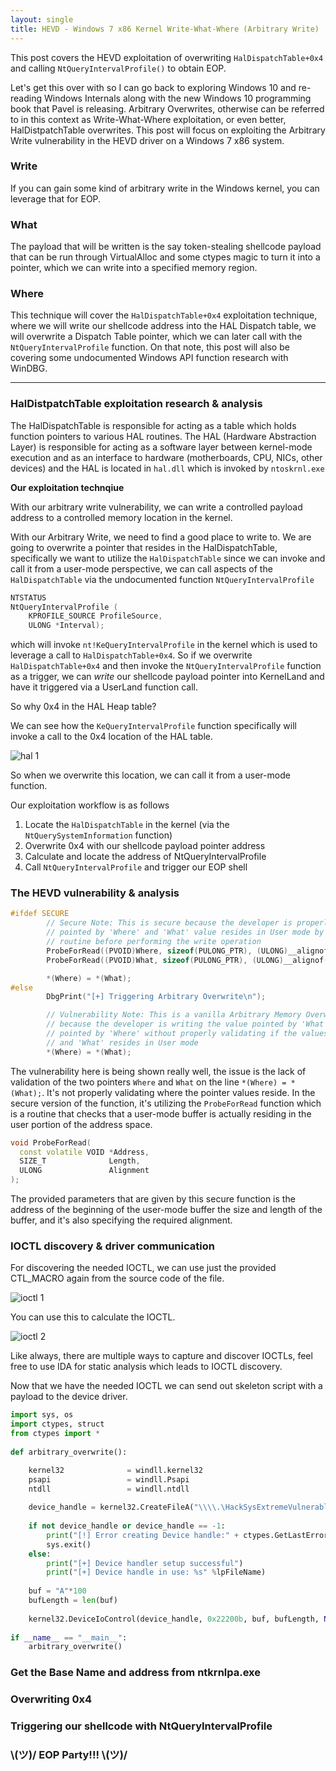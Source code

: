 ```yaml
---
layout: single
title: HEVD - Windows 7 x86 Kernel Write-What-Where (Arbitrary Write)
---
```


This post covers the HEVD exploitation of overwriting `HalDispatchTable+0x4` and calling `NtQueryIntervalProfile()` to obtain EOP.

Let's get this over with so I can go back to exploring Windows 10 and re-reading Windows Internals along with the new Windows 10 programming book that Pavel is releasing. Arbitrary Overwrites, otherwise can be referred to in this context as Write-What-Where exploitation, or even better, HalDistpatchTable overwrites. This post will focus on exploiting the Arbitrary Write vulnerability in the HEVD driver on a Windows 7 x86 system.

### Write 

If you can gain some kind of arbitrary write in the Windows kernel, you can leverage that for EOP.

### What

The payload that will be written is the say token-stealing shellcode payload that can be run through VirtualAlloc and some ctypes magic to turn it into a pointer, which we can write into a specified memory region.

### Where

This technique will cover the `HalDispatchTable+0x4` exploitation technique, where we will write our shellcode address into the HAL Dispatch table, we will overwrite a Dispatch Table pointer, which we can later call with the `NtQueryIntervalProfile` function. On that note, this post will also be covering some undocumented Windows API function research with WinDBG.

----

### HalDistpatchTable exploitation research & analysis

The HalDispatchTable is responsible for acting as a table which holds function pointers to various HAL routines. The HAL (Hardware Abstraction Layer) is responsible for acting as a software layer between kernel-mode execution and as an interface to hardware (motherboards, CPU, NICs, other devices) and the HAL is located in `hal.dll` which is invoked by `ntoskrnl.exe`

**Our exploitation technqiue**

With our arbitrary write vulnerability, we can write a controlled payload address to a controlled memory location in the kernel. 

With our Arbitrary Write, we need to find a good place to write to. We are going to overwrite a pointer that resides in the HalDispatchTable, specifically we want to utilize the `HalDispatchTable` since we can invoke and call it from a user-mode perspective, we can call aspects of the `HalDispatchTable` via the undocumented function `NtQueryIntervalProfile`

```c++
NTSTATUS 
NtQueryIntervalProfile (
    KPROFILE_SOURCE ProfileSource, 
    ULONG *Interval);
```

which will invoke `nt!KeQueryIntervalProfile` in the kernel which is used to leverage a call to `HalDispatchTable+0x4`. So if we overwrite `HalDispatchTable+0x4` and then invoke the `NtQueryIntervalProfile` function as a trigger, we can *write* our shellcode payload pointer into KernelLand and have it triggered via a UserLand function call.

So why 0x4 in the HAL Heap table?

We can see how the `KeQueryIntervalProfile` function specifically will invoke a call to the 0x4 location of the HAL table.

![hal 1](https://raw.githubusercontent.com/FULLSHADE/FULLSHADE.github.io/master/static/img/_posts/hevd_www1.png)

So when we overwrite this location, we can call it from a user-mode function. 

Our exploitation workflow is as follows

1. Locate the `HalDispatchTable` in the kernel (via the `NtQuerySystemInformation` function)
2. Overwrite 0x4 with our shellcode payload pointer address
3. Calculate and locate the address of NtQueryIntervalProfile
4. Call `NtQueryIntervalProfile` and trigger our EOP shell

### The HEVD vulnerability & analysis

```c++
#ifdef SECURE
        // Secure Note: This is secure because the developer is properly validating if address
        // pointed by 'Where' and 'What' value resides in User mode by calling ProbeForRead()
        // routine before performing the write operation
        ProbeForRead((PVOID)Where, sizeof(PULONG_PTR), (ULONG)__alignof(PULONG_PTR));
        ProbeForRead((PVOID)What, sizeof(PULONG_PTR), (ULONG)__alignof(PULONG_PTR));

        *(Where) = *(What);
#else
        DbgPrint("[+] Triggering Arbitrary Overwrite\n");

        // Vulnerability Note: This is a vanilla Arbitrary Memory Overwrite vulnerability
        // because the developer is writing the value pointed by 'What' to memory location
        // pointed by 'Where' without properly validating if the values pointed by 'Where'
        // and 'What' resides in User mode
        *(Where) = *(What);

```

The vulnerability here is being shown really well, the issue is the lack of validation of the two pointers `Where` and `What` on the line `*(Where) = *(What);`. It's not properly validating where the pointer values reside. In the secure version of the function, it's utilizing the `ProbeForRead` function which is a routine that checks that a user-mode buffer is actually residing in the user portion of the address space. 

```c++
void ProbeForRead(
  const volatile VOID *Address,
  SIZE_T              Length,
  ULONG               Alignment
);
```

The provided parameters that are given by this secure function is the address of the beginning of the user-mode buffer the size and length of the buffer, and it's also specifying the required alignment.

### IOCTL discovery & driver communication

For discovering the needed IOCTL, we can use just the provided CTL_MACRO again from the source code of the file.

![ioctl 1](https://raw.githubusercontent.com/FULLSHADE/FULLSHADE.github.io/master/static/img/_posts/hevd_www2.png)

You can use this to calculate the IOCTL.

![ioctl 2](https://raw.githubusercontent.com/FULLSHADE/FULLSHADE.github.io/master/static/img/_posts/hevd_www3.png)

Like always, there are multiple ways to capture and discover IOCTLs, feel free to use IDA for static analysis which leads to IOCTL discovery.

Now that we have the needed IOCTL we can send out skeleton script with a payload to the device driver.

```python
import sys, os
import ctypes, struct
from ctypes import *
 
def arbitrary_overwrite():

    kernel32              = windll.kernel32
    psapi                 = windll.Psapi
    ntdll                 = windll.ntdll
    
    device_handle = kernel32.CreateFileA("\\\\.\HackSysExtremeVulnerableDriver", 0xC0000000, 0, None, 0x3, 0, None)
 
    if not device_handle or device_handle == -1:
        print("[!] Error creating Device handle:" + ctypes.GetLastError())
        sys.exit()
    else:
        print("[+] Device handler setup successful")
        print("[+] Device handle in use: %s" %lpFileName)
 
    buf = "A"*100
    bufLength = len(buf)
 
    kernel32.DeviceIoControl(device_handle, 0x22200b, buf, bufLength, None, 0, byref(c_ulong()), None)
 
if __name__ == "__main__":
    arbitrary_overwrite()
```

### Get the Base Name and address from ntkrnlpa.exe

### Overwriting 0x4

### Triggering our shellcode with NtQueryIntervalProfile

### \\(ツ)/  EOP Party!!! \\(ツ)/
